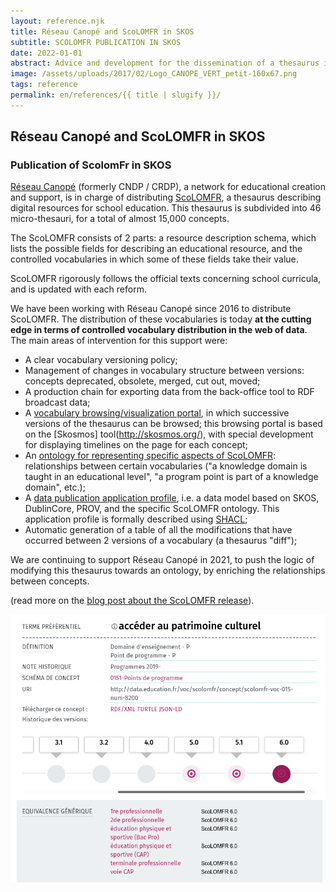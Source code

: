 ```yaml
---
layout: reference.njk
title: Réseau Canopé and ScoLOMFR in SKOS
subtitle: SCOLOMFR PUBLICATION IN SKOS
date: 2022-01-01
abstract: Advice and development for the dissemination of a thesaurus in the web of data, taking into account the successive versions of the thesaurus.
image: /assets/uploads/2017/02/Logo_CANOPE_VERT_petit-160x67.png
tags: reference
permalink: en/references/{{ title | slugify }}/
---
```


## Réseau Canopé and ScoLOMFR in SKOS

### Publication of ScolomFr in SKOS

[Réseau Canopé](https://www.reseau-canope.fr/) (formerly CNDP / CRDP), a network for educational creation and support, is in charge of distributing [ScoLOMFR](https://www.reseau-canope.fr/scolomfr/accueil.html), a thesaurus describing digital resources for school education. This thesaurus is subdivided into 46 micro-thesauri, for a total of almost 15,000 concepts.

The ScoLOMFR consists of 2 parts: a resource description schema, which lists the possible fields for describing an educational resource, and the controlled vocabularies in which some of these fields take their value.

ScoLOMFR rigorously follows the official texts concerning school curricula, and is updated with each reform.

We have been working with Réseau Canopé since 2016 to distribute ScoLOMFR. The distribution of these vocabularies is today **at the cutting edge in terms of controlled vocabulary distribution in the web of data**. The main areas of intervention for this support were:

- A clear vocabulary versioning policy;
- Management of changes in vocabulary structure between versions: concepts deprecated, obsolete, merged, cut out, moved;
- A production chain for exporting data from the back-office tool to RDF broadcast data;
- A [vocabulary browsing/visualization portal](https://www.reseau-canope.fr/scolomfr/data/fr/), in which successive versions of the thesaurus can be browsed; this browsing portal is based on the [Skosmos] tool(http://skosmos.org/), with special development for displaying timelines on the page for each concept;
- An [ontology for representing specific aspects of ScoLOMFR](https://www.reseau-canope.fr/scolomfr/fileadmin/user_upload/ontologie/index-fr.html): relationships between certain vocabularies ("a knowledge domain is taught in an educational level", "a program point is part of a knowledge domain", etc.);
- A [data publication application profile](https://www.reseau-canope.fr/scolomfr/fileadmin/user_upload/ontologie/Scolomfr-regles_SHACL-v-6-0.zip), i.e. a data model based on SKOS, DublinCore, PROV, and the specific ScoLOMFR ontology. This application profile is formally described using [SHACL](https://www.w3.org/TR/shacl/);
- Automatic generation of a table of all the modifications that have occurred between 2 versions of a vocabulary (a thesaurus "diff");

We are continuing to support Réseau Canopé in 2021, to push the logic of modifying this thesaurus towards an ontology, by enriching the relationships between concepts.

(read more on the [blog post about the ScoLOMFR release](https://blog.sparna.fr/2018/09/25/thesaurus-versions-of-scolomfr-skos/)).


![screenshot scoLOMFR](/assets/uploads/2020/12/scolomfr-screenshot.png)